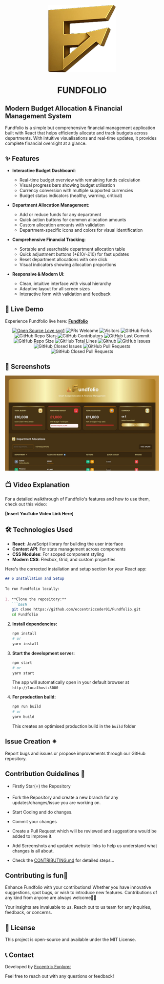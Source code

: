 <div align="center"><img src="src/FundFolioLogo.png" style="width: 220px; height: 220px;" /></div>

# <div align="center">FUNDFOLIO</div>

## Modern Budget Allocation & Financial Management System

Fundfolio is a simple but comprehensive financial management application built with React that helps efficiently allocate and track budgets across departments. With intuitive visualisations and real-time updates, it provides complete financial oversight at a glance.

## ✨ Features

* **Interactive Budget Dashboard**:
  * Real-time budget overview with remaining funds calculation
  * Visual progress bars showing budget utilisation
  * Currency conversion with multiple supported currencies
  * Budget status indicators (healthy, warning, critical)

* **Department Allocation Management**:
  * Add or reduce funds for any department
  * Quick action buttons for common allocation amounts
  * Custom allocation amounts with validation
  * Department-specific icons and colors for visual identification

* **Comprehensive Financial Tracking**:
  * Sortable and searchable department allocation table
  * Quick adjustment buttons (+£10/-£10) for fast updates
  * Reset department allocations with one click
  * Visual indicators showing allocation proportions

* **Responsive & Modern UI**:
  * Clean, intuitive interface with visual hierarchy
  * Adaptive layout for all screen sizes
  * Interactive form with validation and feedback

## 🚀 Live Demo

Experience Fundfolio live here: [**Fundfolio**](https://www.google.com/search?q=https://Fundfolio.vercel.app)

 <div align="center">
 <p>

[![Open Source Love svg1](https://badges.frapsoft.com/os/v1/open-source.svg?v=103)](https://github.com/ellerbrock/open-source-badges/)
![PRs Welcome](https://img.shields.io/badge/PRs-Welcome-brightgreen.svg?style=flat)
![Visitors](https://api.visitorbadge.io/api/Visitors?path=eccentriccoder01%2FFundfolio%20&countColor=%23263759&style=flat)
![GitHub Forks](https://img.shields.io/github/forks/eccentriccoder01/Fundfolio)
![GitHub Repo Stars](https://img.shields.io/github/stars/eccentriccoder01/Fundfolio)
![GitHub Contributors](https://img.shields.io/github/contributors/eccentriccoder01/Fundfolio)
![GitHub Last Commit](https://img.shields.io/github/last-commit/eccentriccoder01/Fundfolio)
![GitHub Repo Size](https://img.shields.io/github/repo-size/eccentriccoder01/Fundfolio)
![GitHub Total Lines](https://sloc.xyz/github/eccentriccoder01/Fundfolio)
![Github](https://img.shields.io/github/license/eccentriccoder01/Fundfolio)
![GitHub Issues](https://img.shields.io/github/issues/eccentriccoder01/Fundfolio)
![GitHub Closed Issues](https://img.shields.io/github/issues-closed-raw/eccentriccoder01/Fundfolio)
![GitHub Pull Requests](https://img.shields.io/github/issues-pr/eccentriccoder01/Fundfolio)
![GitHub Closed Pull Requests](https://img.shields.io/github/issues-pr-closed/eccentriccoder01/Fundfolio)
 </p>
 </div>

## 📸 Screenshots

<div align="center"><img src="App.jpeg"/></div>

## 📺 Video Explanation

For a detailed walkthrough of Fundfolio's features and how to use them, check out this video:

**[Insert YouTube Video Link Here]**

## 🛠️ Technologies Used

* **React**: JavaScript library for building the user interface
* **Context API**: For state management across components
* **CSS Modules**: For scoped component styling
* **Modern CSS**: Flexbox, Grid, and custom properties

Here's the corrected installation and setup section for your React app:

```markdown
## ⚙️ Installation and Setup

To run Fundfolio locally:

1. **Clone the repository:**
   ```bash
   git clone https://github.com/eccentriccoder01/Fundfolio.git
   cd Fundfolio
   ```

2. **Install dependencies:**
   ```bash
   npm install
   # or
   yarn install
   ```

3. **Start the development server:**
   ```bash
   npm start
   # or
   yarn start
   ```
   The app will automatically open in your default browser at `http://localhost:3000`

4. **For production build:**
   ```bash
   npm run build
   # or
   yarn build
   ```
   This creates an optimised production build in the `build` folder

## Issue Creation ✴
Report bugs and  issues or propose improvements through our GitHub repository.

## Contribution Guidelines 📑

- Firstly Star(⭐) the Repository
- Fork the Repository and create a new branch for any updates/changes/issue you are working on.
- Start Coding and do changes.
- Commit your changes
- Create a Pull Request which will be reviewed and suggestions would be added to improve it.
- Add Screenshots and updated website links to help us understand what changes is all about.

- Check the [CONTRIBUTING.md](CONTRIBUTING.md) for detailed steps...

    
## Contributing is fun🧡

Enhance Fundfolio with your contributions! Whether you have innovative suggestions, spot bugs, or wish to introduce new features.
Contributions of any kind from anyone are always welcome🌟❕

Your insights are invaluable to us. Reach out to us team for any inquiries, feedback, or concerns.

## 📄 License

This project is open-source and available under the MIT License.

## 📞 Contact

Developed by [Eccentric Explorer](https://eccentriccoder01.github.io/Me)

Feel free to reach out with any questions or feedback\!